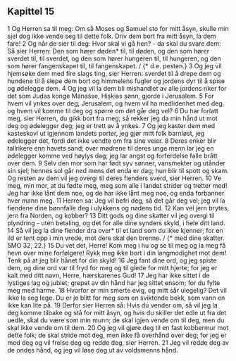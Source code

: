 ## Kapittel 15

1 Og Herren sa til meg: Om så Moses og Samuel sto for mitt åsyn, skulle min sjel dog ikke vende seg til dette folk. Driv dem bort fra mitt åsyn, la dem fare!
2 Og når de sier til deg: Hvor skal vi gå hen? - da skal du svare dem: Så sier Herren: Den som hører døden* til, til døden, og den som hører sverdet til, til sverdet, og den som hører hungeren til, til hungeren, og den som hører fangenskapet til, til fangenskapet. / {* d.e. pesten.}
3 Og jeg vil hjemsøke dem med fire slags ting, sier Herren: sverdet til å drepe dem og hundene til å slepe dem bort og himmelens fugler og jordens dyr til å spise og ødelegge dem.
4 Og jeg vil la dem bli mishandlet av alle jordens riker for det som Judas konge Manasse, Hiskias sønn, gjorde i Jerusalem.
5 For hvem vil ynkes over deg, Jerusalem, og hvem vil ha medlidenhet med deg, og hvem vil komme til deg og spørre om det går deg vel?
6 Du har forlatt meg, sier Herren, du gikk bort fra meg; så rekker jeg da min hånd ut mot deg og ødelegger deg; jeg er trett av å ynkes.
7 Og jeg kaster dem med kasteskovl ut igjennom landets porter, jeg gjør mitt folk barnløst, jeg ødelegger det, fordi det ikke vendte om fra sine veier.
8 Deres enker blir tallrikere enn havets sand; over mødrene til deres unge menn lar jeg en ødelegger komme ved høylys dag; jeg lar angst og forferdelse falle brått over dem.
9 Selv den mor som har født syv sønner, vansmekter og utånder sin sjel; hennes sol går ned mens det enda er dag; hun blir til spott og skam. Og resten av dem vil jeg overgi til deres fienders sverd, sier Herren.
10 Ve meg, min mor, at du fødte meg, meg som alle i landet strider og tretter med! Jeg har ikke lånt dem noe, og de har ikke lånt meg noe, og enda forbanner hver mann meg.
11 Herren sa: Jeg vil befri deg, så det går deg vel;  jeg vil la fiendene dine bønnfalle deg i ulykkens og nødens tid.
12 Kan vel jern brytes, jern fra Norden, og kobber?
13 Ditt gods og dine skatter vil jeg overgi til plyndring - uten betaling, og det for alle dine synders skyld, i hele ditt land.
14 Så vil jeg la dine fiender dra over* til et land som du ikke kjenner; for en ild er tent opp i min vrede, mot dere skal den brenne. / {* med dine skatter. 5MO 32, 22.}
15 Du vet det, Herre! Kom meg i hu og se til meg og la meg få hevn over mine forfølgere! Rykk meg ikke bort i din langmodighet mot dem! Tenk på at jeg blir hånet for din skyld!
16 Jeg fant dine ord, og jeg spiste dem, og dine ord var til fryd for meg og til glede for mitt hjerte; for jeg er kalt med ditt navn, Herre, hærskarenes Gud!
17 Jeg har ikke sittet i de lystiges lag og jublet; grepet av din hånd har jeg sittet ensom; for du fylte meg med harme.
18 Hvorfor er min smerte evig, og mitt sår ulegelig? Det vil ikke la seg lege. Du er jo blitt for meg som en sviktende bekk, som vann en ikke kan lite på.
19 Derfor sier Herren så: Hvis du vender om, så vil jeg la deg komme tilbake og stå for mitt åsyn, og hvis du skiller det edle ut fra det uedle, skal du være som min munn; de skal igjen vende om til deg, men du skal ikke vende om til dem.
20 Og jeg vil gjøre deg til en fast kobbermur mot dette folk; de skal stride mot deg, men ikke få overhånd over deg; for jeg er med deg og vil frelse deg og redde deg, sier Herren.
21 Jeg vil redde deg av de ondes hånd, og jeg vil løse deg ut av voldsmenns hånd.
